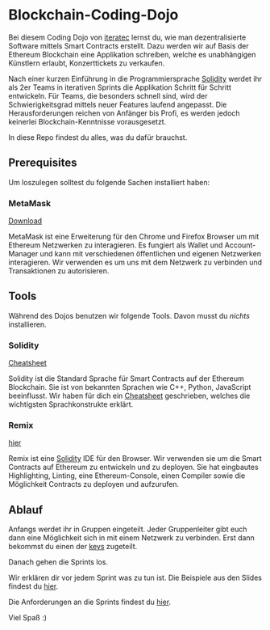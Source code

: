 # Blockchain-Coding-Dojo

Bei diesem Coding Dojo von [iteratec](https://www.iteratec.at) lernst du, wie man dezentralisierte Software mittels Smart Contracts erstellt. Dazu werden wir auf Basis der Ethereum Blockchain eine Applikation schreiben, welche es unabhängigen Künstlern erlaubt, Konzerttickets zu verkaufen.

Nach einer kurzen Einführung in die Programmiersprache [Solidity](https://solidity.readthedocs.io/en/v0.4.25/) werdet ihr als 2er Teams in iterativen Sprints die Applikation Schritt für Schritt entwickeln. Für Teams, die besonders schnell sind, wird der Schwierigkeitsgrad mittels neuer Features laufend angepasst. Die Herausforderungen reichen von Anfänger bis Profi, es werden jedoch keinerlei Blockchain-Kenntnisse vorausgesetzt.

In diese Repo findest du alles, was du dafür brauchst.

## Prerequisites

Um loszulegen solltest du folgende Sachen installiert haben:

### MetaMask

[Download](https://metamask.io/)

MetaMask ist eine Erweiterung für den Chrome und Firefox Browser um mit Ethereum Netzwerken zu interagieren. Es fungiert als Wallet und Account-Manager und kann mit verschiedenen öffentlichen und eigenen Netzwerken interagieren. Wir verwenden es um uns mit dem Netzwerk zu verbinden und Transaktionen zu autorisieren.

## Tools

Während des Dojos benutzen wir folgende Tools. Davon musst du _nichts_ installieren.

### Solidity

[Cheatsheet](./cheatsheet.md)

Solidity ist die Standard Sprache für Smart Contracts auf der Ethereum Blockchain. Sie ist von bekannten Sprachen wie C++, Python, JavaScript beeinflusst. Wir haben für dich ein [Cheatsheet](https://github.com/manojpramesh/solidity-cheatsheet/blob/master/README.md) geschrieben, welches die wichtigsten Sprachkonstrukte erklärt.

### Remix

[hier](https://remix.ethereum.org/#optimize=false&version=soljson-v0.4.25+commit.59dbf8f1.js)

Remix ist eine [Solidity](https://solidity.readthedocs.io/en/v0.4.25/) IDE für den Browser. Wir verwenden sie um die Smart Contracts auf Ethereum zu entwickeln und zu deployen. Sie hat eingbautes Highlighting, Linting, eine Ethereum-Console, einen Compiler sowie die Möglichkeit Contracts zu deployen und aufzurufen.

## Ablauf

Anfangs werdet ihr in Gruppen eingeteilt. Jeder Gruppenleiter gibt euch dann eine Möglichkeit sich in mit einem Netzwerk zu verbinden. Erst dann bekommst du einen der [keys](./keys.md) zugeteilt.

Danach gehen die Sprints los.

Wir erklären dir vor jedem Sprint was zu tun ist. Die Beispiele aus den Slides findest du [hier](./contracts). 

Die Anforderungen an die Sprints findest du [hier](./sprint_requirements).

Viel Spaß :)